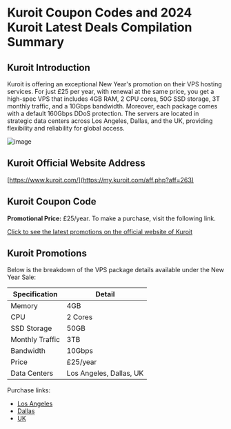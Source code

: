 # Kuroit Coupon Codes and 2024 Kuroit Latest Deals Compilation Summary

## Kuroit Introduction
Kuroit is offering an exceptional New Year's promotion on their VPS hosting services. For just £25 per year, with renewal at the same price, you get a high-spec VPS that includes 4GB RAM, 2 CPU cores, 50G SSD storage, 3T monthly traffic, and a 10Gbps bandwidth. Moreover, each package comes with a default 160Gbps DDoS protection. The servers are located in strategic data centers across Los Angeles, Dallas, and the UK, providing flexibility and reliability for global access.

![image](https://github.com/kubricmindi/Kuroit/assets/167678741/84e94df8-6291-4c4f-9353-8c33f29e3774)

## Kuroit Official Website Address
[https://www.kuroit.com/](https://my.kuroit.com/aff.php?aff=263)

## Kuroit Coupon Code
**Promotional Price:** £25/year. To make a purchase, visit the following link.

[Click to see the latest promotions on the official website of Kuroit](https://my.kuroit.com/aff.php?aff=263)

## Kuroit Promotions
Below is the breakdown of the VPS package details available under the New Year Sale:

| Specification   | Detail         |
|-----------------|----------------|
| Memory          | 4GB            |
| CPU             | 2 Cores        |
| SSD Storage     | 50GB           |
| Monthly Traffic | 3TB            |
| Bandwidth       | 10Gbps         |
| Price           | £25/year       |
| Data Centers    | Los Angeles, Dallas, UK |

Purchase links:
- [Los Angeles](https://my.kuroit.com/aff.php?aff=263&pid=317)
- [Dallas](https://my.kuroit.com/aff.php?aff=263&pid=336)
- [UK](https://my.kuroit.com/aff.php?aff=263&pid=322)

